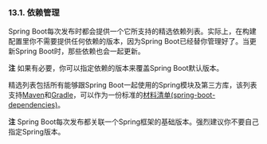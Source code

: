 ### 13.1. 依赖管理

Spring Boot每次发布时都会提供一个它所支持的精选依赖列表。实际上，在构建配置里你不需要提供任何依赖的版本，因为Spring Boot已经替你管理好了。当更新Spring Boot时，那些依赖也会一起更新。

**注** 如果有必要，你可以指定依赖的版本来覆盖Spring Boot默认版本。

精选列表包括所有能够跟Spring Boot一起使用的Spring模块及第三方库，该列表支持[Maven](http://docs.spring.io/spring-boot/docs/current-SNAPSHOT/reference/htmlsingle/#using-boot-maven-parent-pom)和[Gradle](http://docs.spring.io/spring-boot/docs/current-SNAPSHOT/reference/htmlsingle/#build-tool-plugins-gradle-dependency-management)，可以作为一份标准的[材料清单(spring-boot-dependencies)](http://docs.spring.io/spring-boot/docs/current-SNAPSHOT/reference/htmlsingle/#using-boot-maven-without-a-parent)。

**注** Spring Boot每次发布都关联一个Spring框架的基础版本。强烈建议你不要自己指定Spring版本。
